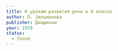```yaml
---
title: К урокам развития речи в 6 классе
author: Л. Зельманова
publisher: Диафильм
year: 1978
status:
  - found
---
```

